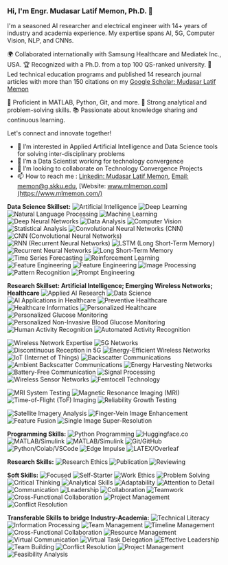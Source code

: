 ### Hi, I'm Engr. Mudasar Latif Memon, Ph.D. 👋

I'm a seasoned AI researcher and electrical engineer with 14+ years of industry and academia experience. My expertise spans AI, 5G, Computer Vision, NLP, and CNNs.

🌍 Collaborated internationally with Samsung Healthcare and Mediatek Inc., USA.
🏆 Recognized with a Ph.D. from a top 100 QS-ranked university.
💼 Led technical education programs and published 14 research journal articles with more than 150 citations on my [Google Scholar: Mudasar Latif Memon](https://scholar.google.co.kr/citations?user=Bj5wY1QAAAAJ&hl=en)

🔧 Proficient in MATLAB, Python, Git, and more.
🧠 Strong analytical and problem-solving skills.
📚 Passionate about knowledge sharing and continuous learning.

Let's connect and innovate together!
 
- 👀 I’m interested in Applied Artificial Intelligence and Data Science tools for solving inter-disciplinary problems
- 🌱 I’m a Data Scientist working for technology convergence
- 💞️ I’m looking to collaborate on Technology Convergence Projects
- 📫 How to reach me : [Linkedin: Mudasar Latif Memon](https://www.linkedin.com/in/mudasar-latif-memon-ph-d-18957b12/), [Email: memon@g.skku.edu](memon@g.skku.edu), [Website: www.mlmemon.com](https://www.mlmemon.com/)


**Data Science Skillset:**
![Artificial Intelligence](https://img.shields.io/badge/Artificial%20Intelligence-Expert-red)
![Deep Learning](https://img.shields.io/badge/Deep%20Learning-Expert-brightgreen)
![Natural Language Processing](https://img.shields.io/badge/Natural%20Language%20Processing-Expert-blue)
![Machine Learning](https://img.shields.io/badge/Machine%20Learning-Expert-blue)
![Deep Neural Networks](https://img.shields.io/badge/Deep%20Neural%20Networks-Expert-brightgreen)
![Data Analysis](https://img.shields.io/badge/Data%20Analysis-Expert-orange)
![Computer Vision](https://img.shields.io/badge/Computer%20Vision-Expert-lightgrey)
![Statistical Analysis](https://img.shields.io/badge/Statistical%20Analysis-Expert-yellow)
![Convolutional Neural Networks (CNN)](https://img.shields.io/badge/Convolutional%20Neural%20Networks%20(CNN)-Expert-orange)
![CNN (Convolutional Neural Networks)](https://img.shields.io/badge/CNN%20(Convolutional%20Neural%20Networks)-Expert-purple)
![RNN (Recurrent Neural Networks)](https://img.shields.io/badge/RNN%20(Recurrent%20Neural%20Networks)-Expert-red)
![LSTM (Long Short-Term Memory)](https://img.shields.io/badge/LSTM%20(Long%20Short%E2%80%90Term%20Memory)-Expert-brightgreen)
![Recurrent Neural Networks](https://img.shields.io/badge/Recurrent%20Neural%20Networks-Expert-yellow)
![Long Short-Term Memory](https://img.shields.io/badge/Long%20Short%E2%80%90Term%20Memory-Expert-purple)
![Time Series Forecasting](https://img.shields.io/badge/Time%20Series%20Forecasting-Expert-red)
![Reinforcement Learning](https://img.shields.io/badge/Reinforcement%20Learning-Proficient-lightgrey)
![Feature Engineering](https://img.shields.io/badge/Feature%20Engineering-Expert-red)
![Feature Engineering](https://img.shields.io/badge/Feature%20Engineering-Expert-brightgreen)
![Image Processing](https://img.shields.io/badge/Image%20Processing-Expert-yellow)
![Pattern Recognition](https://img.shields.io/badge/Pattern%20Recognition-Expert-purple)
![Prompt Engineering](https://img.shields.io/badge/Prompt%20Engineering-Expert-orange)

**Research Skillset: Artificial Intelligence; Emerging Wireless Networks; Healthcare**
![Applied AI Research](https://img.shields.io/badge/Applied%20AI%20Research-Expert-blue)
![Data Science](https://img.shields.io/badge/Data%20Science-Expert-yellow)
![AI Applications in Healthcare](https://img.shields.io/badge/AI%20Applications%20in%20Healthcare-Expert-orange)
![Preventive Healthcare](https://img.shields.io/badge/Preventive%20Healthcare-Expert-blue)
![Healthcare Informatics](https://img.shields.io/badge/Healthcare%20Informatics-Expert-red)
![Personalized Healthcare](https://img.shields.io/badge/Personalized%20Healthcare-Expert-purple)
![Personalized Glucose Monitoring](https://img.shields.io/badge/Personalized%20Glucose%20Monitoring-Expert-red)
![Personalized Non-Invasive Blood Glucose Monitoring](https://img.shields.io/badge/Personalized%20Non%E2%80%90Invasive%20Blood%20Glucose%20Monitoring-Expert-blue)
![Human Activity Recognition](https://img.shields.io/badge/Human%20Activity%20Recognition-Expert-blue)
![Automated Activity Recognition](https://img.shields.io/badge/Automated%20Activity%20Recognition-Expert-red)

![Wireless Network Expertise](https://img.shields.io/badge/Wireless%20Network%20Expertise-Proficient-orange)
![5G Networks](https://img.shields.io/badge/5G%20Networks-Expert-blue)
![Discontinuous Reception in 5G](https://img.shields.io/badge/Discontinuous%20Reception%20in%205G-Expert-blue)
![Energy-Efficient Wireless Networks](https://img.shields.io/badge/Energy%E2%80%90Efficient%20Wireless%20Networks-Expert-brightgreen)
![IoT (Internet of Things)](https://img.shields.io/badge/IoT%20(Internet%20of%20Things)-Expert-brightgreen)
![Backscatter Communications](https://img.shields.io/badge/Backscatter%20Communications-Proficient-orange)
![Ambient Backscatter Communications](https://img.shields.io/badge/Ambient%20Backscatter%20Communications-Expert-lightgrey)
![Energy Harvesting Networks](https://img.shields.io/badge/Energy%20Harvesting%20Networks-Expert-orange)
![Battery-Free Communication](https://img.shields.io/badge/Battery%E2%80%90Free%20Communication-Expert-lightgrey)
![Signal Processing](https://img.shields.io/badge/Signal%20Processing-Expert-red)
![Wireless Sensor Networks](https://img.shields.io/badge/Wireless%20Sensor%20Networks-Expert-yellow)
![Femtocell Technology](https://img.shields.io/badge/Femtocell%20Technology-Expert-orange)

![MRI System Testing](https://img.shields.io/badge/MRI%20System%20Testing-Expert-brightgreen)
![Magnetic Resonance Imaging (MRI)](https://img.shields.io/badge/Magnetic%20Resonance%20Imaging%20(MRI)-Expert-red)
![Time-of-Flight (ToF) Imaging](https://img.shields.io/badge/Time%E2%80%90of%E2%80%90Flight%20(ToF)%20Imaging-Expert-brightgreen)
![Reliability Growth Testing](https://img.shields.io/badge/Reliability%20Growth%20Testing-Expert-brightgreen)

![Satellite Imagery Analysis](https://img.shields.io/badge/Satellite%20Imagery%20Analysis-Expert-lightgrey)
![Finger-Vein Image Enhancement](https://img.shields.io/badge/Finger%E2%80%90Vein%20Image%20Enhancement-Expert-yellow)
![Feature Fusion](https://img.shields.io/badge/Feature%20Fusion-Expert-purple)
![Single Image Super-Resolution](https://img.shields.io/badge/Single%20Image%20Super%E2%80%90Resolution-Expert-orange)

**Programming Skills:**
![Python Programming](https://img.shields.io/badge/Programming-Expert-purple)
![Huggingface.co](https://img.shields.io/badge/Huggingface.co-Expert-lightgrey)
![MATLAB/Simulink](https://img.shields.io/badge/MATLAB/Simulink-Expert-yellow)
![MATLAB/Simulink](https://img.shields.io/badge/MATLAB/Simulink-Expert-lightgrey)
![Git/GitHub](https://img.shields.io/badge/Git/GitHub-Expert-yellow)
![Python/Colab/VSCode](https://img.shields.io/badge/Python/Colab/VSCode-Expert-purple)
![Edge Impulse](https://img.shields.io/badge/Edge%20Impulse-Expert-brightgreen)
![LATEX/Overleaf](https://img.shields.io/badge/LATEX/Overleaf-Expert-blue)

**Research Skills:**
![Research Ethics](https://img.shields.io/badge/Research%20Ethics-Proficient-blue)
![Publication](https://img.shields.io/badge/Publication-Expert-orange)
![Reviewing](https://img.shields.io/badge/Reviewing-Expert-lightgrey)

**Soft Skills:**
![Focused](https://img.shields.io/badge/Focused-Expert-yellow)
![Self-Starter](https://img.shields.io/badge/Self%E2%80%90Starter-Expert-purple)
![Work Ethics](https://img.shields.io/badge/Work%20Ethics-Expert-red)
![Problem Solving](https://img.shields.io/badge/Problem%20Solving-Expert-brightgreen)
![Critical Thinking](https://img.shields.io/badge/Critical%20Thinking-Expert-blue)
![Analytical Skills](https://img.shields.io/badge/Analytical%20Skills-Expert-orange)
![Adaptability](https://img.shields.io/badge/Adaptability-Expert-lightgrey)
![Attention to Detail](https://img.shields.io/badge/Attention%20to%20Detail-Expert-yellow)
![Communication](https://img.shields.io/badge/Communication-Expert-purple)
![Leadership](https://img.shields.io/badge/Leadership-Expert-red)
![Collaboration](https://img.shields.io/badge/Collaboration-Expert-brightgreen)
![Teamwork](https://img.shields.io/badge/Teamwork-Expert-blue)
![Cross-Functional Collaboration](https://img.shields.io/badge/Cross%E2%80%90Functional%20Collaboration-Expert-orange)
![Project Management](https://img.shields.io/badge/Project%20Management-Expert-lightgrey)
![Conflict Resolution](https://img.shields.io/badge/Conflict%20Resolution-Expert-yellow)

**Transferable Skills to bridge Industry-Academia:**
![Technical Literacy](https://img.shields.io/badge/Technical%20Literacy-Expert-purple)
![Information Processing](https://img.shields.io/badge/Information%20Processing-Expert-red)
![Team Management](https://img.shields.io/badge/Team%20Management-Expert-brightgreen)
![Timeline Management](https://img.shields.io/badge/Timeline%20Management-Expert-blue)
![Cross-Functional Collaboration](https://img.shields.io/badge/Cross%E2%80%90Functional%20Collaboration-Expert-orange)
![Resource Management](https://img.shields.io/badge/Resource%20Management-Expert-lightgrey)
![Virtual Communication](https://img.shields.io/badge/Virtual%20Communication-Expert-yellow)
![Virtual Task Delegation](https://img.shields.io/badge/Virtual%20Task%20Delegation-Expert-purple)
![Effective Leadership](https://img.shields.io/badge/Effective%20Leadership-Expert-red)
![Team Building](https://img.shields.io/badge/Team%20Building-Expert-brightgreen)
![Conflict Resolution](https://img.shields.io/badge/Conflict%20Resolution-Expert-blue)
![Project Management](https://img.shields.io/badge/Project%20Management-Expert-orange)
![Feasibility Analysis](https://img.shields.io/badge/Feasibility%20Analysis-Expert-purple)


<!---
MemonML/MemonML is a ✨ special ✨ repository because its `README.md` (this file) appears on your GitHub profile.
You can click the Preview link to take a look at your changes.
---> 
